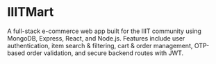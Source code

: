 # IIITMart
A full-stack e-commerce web app built for the IIIT community using MongoDB, Express, React, and Node.js. Features include user authentication, item search &amp; filtering, cart &amp; order management, OTP-based order validation, and secure backend routes with JWT.
